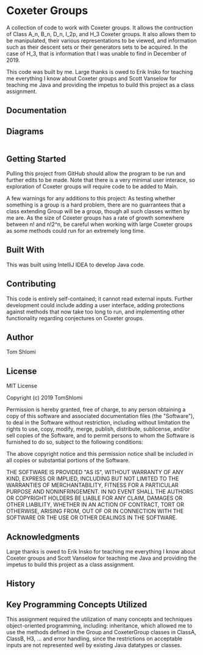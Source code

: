 # Coxeter Groups
A collection of code to work with Coxeter groups. It allows the contruction of Class A_n, B_n, D_n, I_2p, and H_3 Coxeter groups. It also allows them to be manipulated, their various representations to be viewed, and information such as their descent sets or their generators sets to be acquired. In the case of H_3, that is information that I was unable to find in December of 2019.

This code was built by me. Large thanks is owed to Erik Insko for teaching me everything I know about Coxeter groups and Scott Vanselow for teaching me Java and providing the impetus to build this project as a class assignment.


## Documentation


## Diagrams

![]()

## Getting Started

Pulling this project from GitHub should allow the program to be run and further edits to be made. Note that there is a very minimal user interace, so exploration of Coxeter groups will require code to be added to Main.

A few warnings for any additions to this project: As testing whether something is a group is a hard problem, there are no guarrantees that a class extending Group will be a group, though all such classes written by me are. As the size of Coxeter groups has a rate of growth somewhere between n! and n!2^n, be careful when working with large Coxeter groups as some methods could run for an extremely long time.

## Built With

This was built using IntelliJ IDEA to develop Java code.

## Contributing

This code is entirely self-contained; it cannot read external inputs. Further development could include adding a user interface, adding protections against methods that now take too long to run, and implementing other functionality regarding conjectures on Coxeter groups.

## Author
Tom Shlomi

## License

MIT License

Copyright (c) 2019 TomShlomi

Permission is hereby granted, free of charge, to any person obtaining a copy
of this software and associated documentation files (the "Software"), to deal
in the Software without restriction, including without limitation the rights
to use, copy, modify, merge, publish, distribute, sublicense, and/or sell
copies of the Software, and to permit persons to whom the Software is
furnished to do so, subject to the following conditions:

The above copyright notice and this permission notice shall be included in all
copies or substantial portions of the Software.

THE SOFTWARE IS PROVIDED "AS IS", WITHOUT WARRANTY OF ANY KIND, EXPRESS OR
IMPLIED, INCLUDING BUT NOT LIMITED TO THE WARRANTIES OF MERCHANTABILITY,
FITNESS FOR A PARTICULAR PURPOSE AND NONINFRINGEMENT. IN NO EVENT SHALL THE
AUTHORS OR COPYRIGHT HOLDERS BE LIABLE FOR ANY CLAIM, DAMAGES OR OTHER
LIABILITY, WHETHER IN AN ACTION OF CONTRACT, TORT OR OTHERWISE, ARISING FROM,
OUT OF OR IN CONNECTION WITH THE SOFTWARE OR THE USE OR OTHER DEALINGS IN THE
SOFTWARE.

## Acknowledgments

Large thanks is owed to Erik Insko for teaching me everything I know about Coxeter groups and Scott Vanselow for teaching me Java and providing the impetus to build this project as a class assignment.

## History


## Key Programming Concepts Utilized

This assignment required the utilization of many concepts and techniques object-oriented programming, including: inheritance, which allowed me to use the methods defined in the Group and CoxeterGroup classes in ClassA, ClassB, H3, ... and error handling, since the restrictions on acceptable inputs are not represented well by existing Java datatypes or classes.
